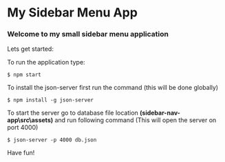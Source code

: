 # My Sidebar Menu App

### Welcome to my small sidebar menu application
Lets get started:

To run the application type: 
```
$ npm start
```

To install the json-server first run the command (this will be done globally)
```
$ npm install -g json-server
```

To start the server go to database file location **(sidebar-nav-app\src\assets)** and run following command 
(This will open the server on port 4000)
```
$ json-server -p 4000 db.json
```


Have fun!
